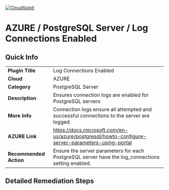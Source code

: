 [![CloudSploit](https://cloudsploit.com/img/logo-new-big-text-100.png "CloudSploit")](https://cloudsploit.com)

# AZURE / PostgreSQL Server / Log Connections Enabled

## Quick Info

| | |
|-|-|
| **Plugin Title** | Log Connections Enabled |
| **Cloud** | AZURE |
| **Category** | PostgreSQL Server |
| **Description** | Ensures connection logs are enabled for PostgreSQL servers |
| **More Info** | Connection logs ensure all attempted and successful connections to the server are logged. |
| **AZURE Link** | https://docs.microsoft.com/en-us/azure/postgresql/howto-configure-server-parameters-using-portal |
| **Recommended Action** | Ensure the server parameters for each PostgreSQL server have the log_connections setting enabled. |

## Detailed Remediation Steps

